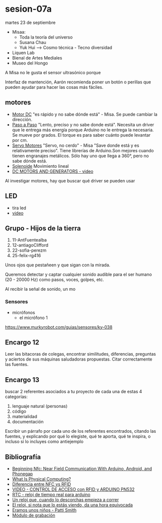 # sesion-07a

martes 23 de septiembre

- Misaa:
    - Toda la teoría del universo
    - Susana Chau
    - Yuk Hui --> Cosmo técnica - Tecno diversidad
- Liquen Lab
- Bienal de Artes Mediales
- Museo del Hongo

A Misa no le gusta el sensor ultrasónico porque 

Interfaz de mantención, Aarón recomienda poner un botón o perillas que pueden ayudar para hacer las cosas más fáciles.

## motores

- [Motor DC](https://afel.cl/collections/alta-velocidad) "es rápido y no sabe dónde está" - Misa. Se puede cambiar la dirección.
- [Paso a Paso](https://afel.cl/collections/paso-a-paso) "Lento, preciso y no sabe donde está". Necesita un driver que le entrega más energía porque Arduino no le entrega la necesaria. Se mueve por grados. El torque es para saber cuánto puede levantar por cm.
- [Servo Motores](https://afel.cl/collections/servomotores) "Servo, no cerdo" - Misa "Save donde está y es relativamente preciso". Tiene  librerías de Arduino.Son mejores cuando tienen engranajes metálicos. Sólo hay uno que llega a 360°, pero no sabe dónde está.
- [Solenoide](https://tienda.sawers.com.bo/jf-0530b-solenoid-push-pull) Movimiento lineal
- [DC MOTORS AND GENERATORS - video](https://youtu.be/OpL0joqJmqY)

Al investigar motores, hay que buscar qué driver se pueden usar

## LED

- tira led
- [video](https://www.youtube.com/watch?v=tHjmvry00_w)

## Grupo - Hijos de la tierra

1. 11-AntFuentealba
2. 12-antiagoClifford
3. 22-sofia-perezm
4. 25-felix-rg416

Unos ojos que pestañeen y que sigan con la mirada.

Queremos detectar y captar cualquier sonido audible para el ser humano (20 - 20000 Hz) como pasos, voces, golpes, etc.

Al recibir la señal de sonido, un mo

### Sensores

- micrófonos 
    - el micrófono 1 

https://www.murkyrobot.com/guias/sensores/ky-038

## Encargo 12

Leer las bitacoras de colegas, encontrar similitudes, diferencias, preguntas y aciertos de sus máquinas saludadoras propuestas. Citar correctamente las fuentes.

## Encargo 13

buscar 2 referentes asociados a tu proyecto de cada una de estas 4 categorías: 
1. lenguaje natural (personas)
2. código
3. materialidad
4. documentación

Escribir un párrafo por cada uno de los referentes encontrados, citando las fuentes, y explicando por qué lo elegiste, qué te aporta, qué te inspira, o incluso si lo incluyes como antiejemplo

## Bibliografía

- [Beginning Nfc: Near Field Communication With Arduino, Android, and Phonegap](https://books.google.cl/books?id=ScuYAgAAQBAJ&printsec=copyright&redir_esc=y#v=onepage&q&f=false)
- [What Is Physical Computing?](https://itp.nyu.edu/physcomp/)
- [Diferencia entre NFC vs RFID](https://www.omnitecsystems.es/omni/blog/rfid-vs-nfc-diferencia-tecnologias-radiofrecuencia)
- [VIDEO - CONTROL DE ACCESO con RFID y ARDUINO PN532](https://youtu.be/ahh3QfQach4)
- [RTC - reloj de tiempo real para arduino](https://afel.cl/products/modulo-rtc-ds1302-reloj-de-tiempo-real?pr_prod_strat=e5_desc&pr_rec_id=83e58aaae&pr_rec_pid=8381993451672&pr_ref_pid=8381995286680&pr_seq=uniform)
- [Un reloj que, cuando lo descorchas empieza a correr](https://cwandt.com/products/time-since-launch)
- [El reloj, si nota que lo estás viendo, da una hora equivocada](https://hackaday.com/2023/02/23/sneaky-clock-displays-wrong-time-if-it-catches-you-looking/)
- [Eramos unos niños - Patti Smith](https://www.buscalibre.cl/libro-eramos-unos-ninos/9788426414052/p/3380087)
- [Módulo de grabación](https://afel.cl/products/modulo-grabacion-reproduccion-de-audio-isd1820-con-microfono-integrado?variant=45125239177368&country=CL&currency=CLP&utm_term=&hsa_grp=&hsa_ad=&hsa_tgt=&hsa_kw=&hsa_mt=&gad_campaignid=19560974580)
